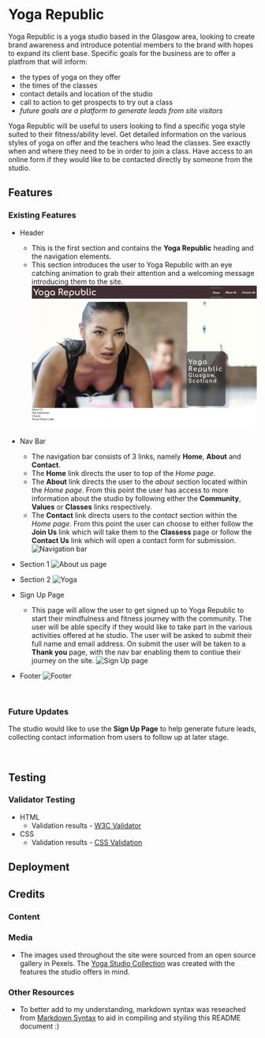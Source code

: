 # Yoga Republic

Yoga Republic is a yoga studio based in the Glasgow area, looking to create brand awareness and introduce potential members to the brand with hopes to expand its client base. Specific goals for the business are to offer a platfrom that will inform:
* the types of yoga on they offer 
* the times of the classes
* contact details and location of the studio
* call to action to get prospects to try out a class
* _future goals are a platform to generate leads from site visitors_

Yoga Republic will be useful to users looking to find a specific yoga style suited to their fitness/ability level. Get detailed information on the various styles of yoga on offer and the teachers who lead the classes. See exactly when and where they need to be in order to join a class. Have access to an online form if they would like to be contacted directly by someone from the studio.

## Features

### Existing Features

* Header
    * This is the first section and contains the **Yoga Republic** heading and the navigation elements.
    * This section introduces the user to Yoga Republic with an eye catching animation to grab their attention
    and a welcoming message introducing them to the site.
    ![Home Page](/assets/images/landing-page402E32.jpg)
    

* Nav Bar
    * The navigation bar consists of 3 links, namely **Home**, **About** and **Contact**.
    * The **Home** link directs the user to top of the *Home page*.
    * The **About** link directs the user to the *about* section located within the *Home page*. From this point the user has access to more information about the studio by following either the **Community**, **Values** or **Classes** links respectively.
    * The **Contact** link directs users to the *contact* section within the *Home page*. From this point the user can choose to either follow the **Join Us** link which will take them to the **Classess** page or follow the **Contact Us** link which will open a contact form for submission.
    ![Navigation bar](#)

* Section 1
    ![About us page](#)

* Section 2
    ![Yoga](#)

* Sign Up Page
    * This page will allow the user to get signed up to Yoga Republic to start their mindfulness and fitness journey with the community. The user will be able specify if they would like to take part in the various activities offered at he studio. The user will be asked to submit their full name and email address. On submit the user will be taken to a **Thank you** page, with the nav bar enabling them to contiue their journey on the site.
    ![Sign Up page](#)

* Footer
    ![Footer](#)
    <p>&nbsp;</p>

### Future Updates
The studio would like to use the **Sign Up Page** to help generate future leads, collecting contact information from users to follow up at later stage.
<p>&nbsp;</p>

## Testing
### Validator Testing
* HTML
    * Validation results - [W3C Validator](https://validator.w3.org/nu/)
* CSS
    * Validation results - [CSS Validation](https://jigsaw.w3.org/css-validator/)

## Deployment

## Credits
### Content
### Media
* The images used throughout the site were sourced from an open source gallery in Pexels. The [Yoga Studio Collection](https://www.pexels.com/collections/yoga-studio-m3q06x7/) was created with the features the studio offers in mind.
### Other Resources
* To better add to my understanding, markdown syntax was reseached from [Markdown Syntax](https://dotcms.com/docs/latest/markdown-syntax) to aid in compiling and styiling this README document :)


